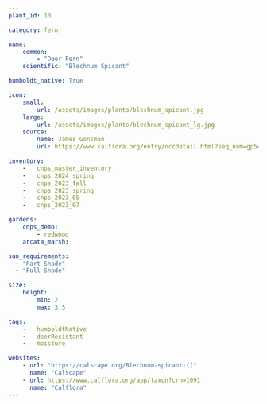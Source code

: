 ```yaml
---
plant_id: 10

category: fern

name: 
    common: 
        - "Deer Fern"  
    scientific: "Blechnum Spicant"   

humboldt_native: True

icon: 
    small: 
        url: /assets/images/plants/blechnum_spicant.jpg 
    large: 
        url: /assets/images/plants/blechnum_spicant_lg.jpg 
    source: 
        name: James Gonsman 
        url: https://www.calflora.org/entry/occdetail.html?seq_num=gp5497 

inventory: 
    -   cnps_master_inventory
    -   cnps_2024_spring
    -   cnps_2023_fall
    -   cnps_2023_spring
    -   cnps_2023_05 
    -   cnps_2023_07 

gardens:
    cnps_demo:
        - redwood
    arcata_marsh:

sun_requirements:
  - "Part Shade"
  - "Full Shade"

size:
    height: 
        min: 2
        max: 3.5

tags:  
    -   humboldtNative
    -   deerResistant
    -   moisture

websites:
    - url: "https://calscape.org/Blechnum-spicant-()"
      name: "Calscape"
    - url: https://www.calflora.org/app/taxon?crn=1091
      name: "Calflora"
---
```


